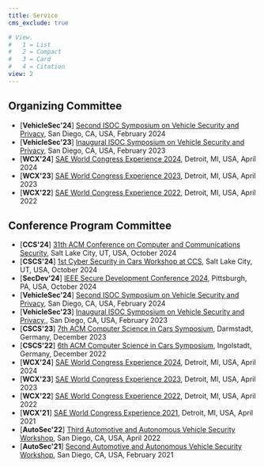 ```yaml
---
title: Service
cms_exclude: true

# View.
#   1 = List
#   2 = Compact
#   3 = Card
#   4 = Citation
view: 2
---
```

## Organizing Committee
- [**VehicleSec'24**] [Second ISOC Symposium on Vehicle Security and Privacy](https://www.ndss-symposium.org/ndss2024/co-located-events/vehiclesec/), San Diego, CA, USA, February 2024
- [**VehicleSec'23**] [Inaugural ISOC Symposium on Vehicle Security and Privacy](https://www.ndss-symposium.org/ndss2023/co-located-events/vehiclesec/), San Diego, CA, USA, February 2023
- [**WCX'24**] [SAE World Congress Experience 2024](https://wcx.sae.org/), Detroit, MI, USA, April 2024
- [**WCX'23**] [SAE World Congress Experience 2023](https://wcx.sae.org/), Detroit, MI, USA, April 2023
- [**WCX'22**] [SAE World Congress Experience 2022](https://wcx.sae.org/), Detroit, MI, USA, April 2022

## Conference Program Committee
- [**CCS'24**] [31th ACM Conference on Computer and Communications Security](https://www.sigsac.org/ccs/CCS2024/home.html), Salt Lake City, UT, USA, October 2024
- [**CSCS'24**] [1st Cyber Security in Cars Workshop at CCS](https://acm-cscs.org), Salt Lake City, UT, USA, October 2024
- [**SecDev'24**] [IEEE Secure Development Conference 2024](https://secdev.ieee.org/2024/home), Pittsburgh, PA, USA, October 2024
- [**VehicleSec'24**] [Second ISOC Symposium on Vehicle Security and Privacy](https://www.ndss-symposium.org/ndss2024/co-located-events/vehiclesec/), San Diego, CA, USA, February 2024
- [**VehicleSec'23**] [Inaugural ISOC Symposium on Vehicle Security and Privacy](https://www.ndss-symposium.org/ndss2023/co-located-events/vehiclesec/),, San Diego, CA, USA, February 2023
- [**CSCS'23**] [7th ACM Computer Science in Cars Symposium](https://acm-cscs.org), Darmstadt, Germany, December 2023
- [**CSCS'22**] [6th ACM Computer Science in Cars Symposium](https://acm-cscs.org), Ingolstadt, Germany, December 2022
- [**WCX'24**] [SAE World Congress Experience 2024](https://wcx.sae.org/), Detroit, MI, USA, April 2024
- [**WCX'23**] [SAE World Congress Experience 2023](https://wcx.sae.org/), Detroit, MI, USA, April 2023
- [**WCX'22**] [SAE World Congress Experience 2022](https://wcx.sae.org/), Detroit, MI, USA, April 2022
- [**WCX'21**] [SAE World Congress Experience 2021](https://wcx.sae.org/), Detroit, MI, USA, April 2021
- [**AutoSec'22**] [Third Automotive and Autonomous Vehicle Security Workshop](https://www.ndss-symposium.org/ndss-program/autosec-2022/), San Diego, CA, USA, April 2022
- [**AutoSec'21**] [Second Automotive and Autonomous Vehicle Security Workshop](https://www.ndss-symposium.org/ndss-program/autosec-2021/), San Diego, CA, USA, February 2021
